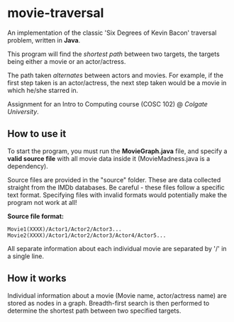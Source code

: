 # movie-traversal

An implementation of the classic 'Six Degrees of Kevin Bacon' traversal problem, written in __Java__.

This program will find the _shortest path_ between two targets, the targets being either a movie or an actor/actress.

The path taken _alternates_ between actors and movies. For example, if the first step taken is an actor/actress, the next step taken would be a movie in which he/she starred in.

Assignment for an Intro to Computing course (COSC 102) @ *Colgate University*.

## How to use it
To start the program, you must run the __MovieGraph.java__ file, and specify a __valid source file__ with all movie data inside it (MovieMadness.java is a dependency).

Source files are provided in the "source" folder. These are data collected straight from the IMDb databases. Be careful - these files follow a specific text format. Specifying files with invalid formats would potentially make the program not work at all!

__Source file format:__
```
Movie1(XXXX)/Actor1/Actor2/Actor3...
Movie2(XXXX)/Actor1/Actor2/Actor3/Actor4/Actor5...
```
All separate information about each individual movie are separated by '/' in a single line.

## How it works
Individual information about a movie (Movie name, actor/actress name) are stored as nodes in a graph. Breadth-first search is then performed to determine the shortest path between two specified targets.
